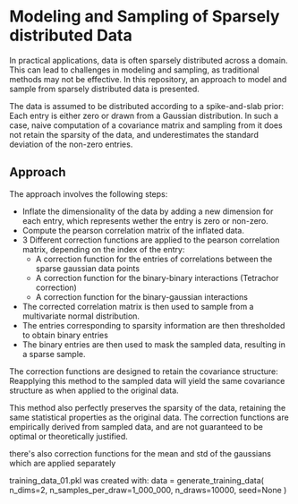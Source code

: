 # Modeling and Sampling of Sparsely distributed Data
In practical applications, data is often sparsely distributed across a domain. 
This can lead to challenges in modeling and sampling, as traditional methods may not be effective. 
In this repository, an approach to model and sample from sparsely distributed data is presented.

The data is assumed to be distributed according to a spike-and-slab prior: 
Each entry is either zero or drawn from a Gaussian distribution.
In such a case, naive computation of a covariance matrix and sampling from it does not 
retain the sparsity of the data, and underestimates the standard deviation of the non-zero entries.

## Approach
The approach involves the following steps:
* Inflate the dimensionality of the data by adding a new dimension for each entry, which represents wether the entry is zero or non-zero.
* Compute the pearson correlation matrix of the inflated data.
* 3 Different correction functions are applied to the pearson correlation matrix, depending on the index of the entry:
  * A correction function for the entries of correlations between the sparse gaussian data points
  * A correction function for the binary-binary interactions (Tetrachor correction)
  * A correction function for the binary-gaussian interactions 
* The corrected correlation matrix is then used to sample from a multivariate normal distribution.
* The entries corresponding to sparsity information are then thresholded to obtain binary entries
* The binary entries are then used to mask the sampled data, resulting in a sparse sample.

The correction functions are designed to retain the covariance structure: 
Reapplying this method to the sampled data will yield the same covariance structure as when applied to the original data.

This method also perfectly preserves the sparsity of the data, retaining the same statistical properties as the original data.
The correction functions are empirically derived from sampled data, and are not guaranteed to be optimal or theoretically justified.

there's also correction functions for the mean and std of the gaussians
which are applied separately


training_data_01.pkl was created with:
    data = generate_training_data(
        n_dims=2,
        n_samples_per_draw=1_000_000,
        n_draws=10000,
        seed=None
    )